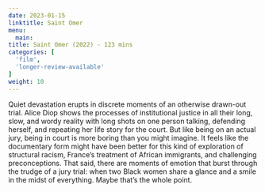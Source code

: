 ```yaml
---
date: 2023-01-15
linktitle: Saint Omer
menu:
  main:
title: Saint Omer (2022) - 123 mins
categories: [
  'film',
  'longer-review-available'
]
weight: 10
---
```


Quiet devastation erupts in discrete moments of an otherwise drawn-out trial. Alice Diop shows the processes of institutional justice in all their long, slow, and wordy reality with long shots on one person talking, defending herself, and repeating her life story for the court. But like being on an actual jury, being in court is more boring than you might imagine. It feels like the documentary form might have been better for this kind of exploration of structural racism, France’s treatment of African immigrants, and challenging preconceptions. That said, there are moments of emotion that burst through the trudge of a jury trial: when two Black women share a glance and a smile in the midst of everything. Maybe that’s the whole point.